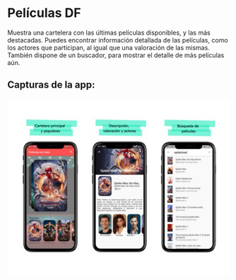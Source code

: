 # Películas DF

Muestra una cartelera con las últimas películas disponibles, y las más destacadas. Puedes encontrar información detallada de las películas, como los actores que participan, al igual que una valoración de las mismas. También dispone de un buscador, para mostrar el detalle de más películas aún. 

## Capturas de la app:

![Image text](https://github.com/Daniwalls97/Peliculas-DF/blob/main/assets/img/Screenshot_1.jpg)


